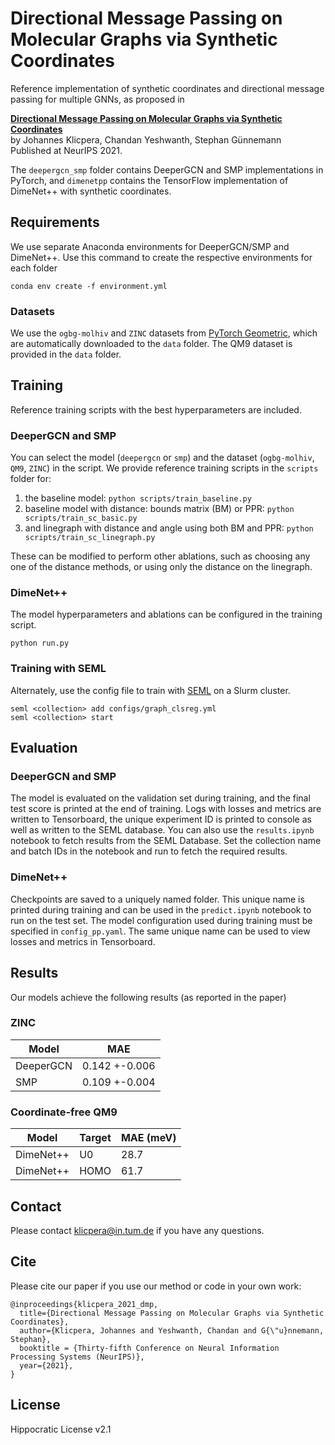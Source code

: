 # Directional Message Passing on Molecular Graphs via Synthetic Coordinates

Reference implementation of synthetic coordinates and directional message passing for multiple GNNs, as proposed in

**[Directional Message Passing on Molecular Graphs via Synthetic Coordinates](https://www.in.tum.de/daml/synthetic-coordinates/)**  
by Johannes Klicpera, Chandan Yeshwanth, Stephan Günnemann  
Published at NeurIPS 2021.

The `deepergcn_smp` folder contains DeeperGCN and SMP implementations in PyTorch, and 
`dimenetpp` contains the TensorFlow implementation of DimeNet++ with synthetic coordinates.

## Requirements

We use separate Anaconda environments for DeeperGCN/SMP and DimeNet++. Use this
command to create the respective environments for each folder
```
conda env create -f environment.yml
```

### Datasets
We use the `ogbg-molhiv` and `ZINC` datasets from [PyTorch Geometric](https://pytorch-geometric.readthedocs.io/en/latest/),
which are automatically downloaded to the `data` folder. The QM9 dataset is provided in the `data` folder. 

## Training
Reference training scripts with the best hyperparameters are included.

### DeeperGCN and SMP
You can select the model (`deepergcn` or `smp`) and the dataset (`ogbg-molhiv`, `QM9`, `ZINC`) in the script. 
We provide reference training scripts in the `scripts` folder for:

1. the baseline model: `python scripts/train_baseline.py`
2. baseline model with distance: bounds matrix (BM) or PPR: `python scripts/train_sc_basic.py`
3. and linegraph with distance and angle using both BM and PPR: `python scripts/train_sc_linegraph.py`

These can be modified to perform other ablations, such as choosing any one of 
the distance methods, or using only the distance on the linegraph.

### DimeNet++
The model hyperparameters and ablations can be configured in the training script. 
```
python run.py
```

### Training with SEML
Alternately, use the config file to train with [SEML](https://github.com/TUM-DAML/seml) on a Slurm cluster.

```
seml <collection> add configs/graph_clsreg.yml
seml <collection> start
```

## Evaluation
### DeeperGCN and SMP
The model is evaluated on the validation set during training, and the final test
score is printed at the end of training. Logs with losses and metrics are written to Tensorboard,
the unique experiment ID is printed to console as well as written to the SEML 
database. You can also use the `results.ipynb` notebook to fetch results from the 
SEML Database. Set the collection name and batch IDs in the notebook and run
to fetch the required results.

### DimeNet++
Checkpoints are saved to a uniquely named folder. This unique name is printed 
during training and can be used in the `predict.ipynb` notebook to run 
on the test set. The model configuration used during training must be specified in `config_pp.yaml`.
The same unique name can be used to view losses and metrics in Tensorboard.

## Results

Our models achieve the following results (as reported in the paper)

### ZINC
| Model     | MAE           |
| --------- | ------------- |
| DeeperGCN | 0.142 +-0.006 |
| SMP       | 0.109 +-0.004 |

### Coordinate-free QM9
| Model     | Target | MAE (meV) |
| --------- | ------ | --------- |
| DimeNet++ | U0     | 28.7      |
| DimeNet++ | HOMO   | 61.7      |


## Contact
Please contact klicpera@in.tum.de if you have any questions.

## Cite
Please cite our paper if you use our method or code in your own work:

```
@inproceedings{klicpera_2021_dmp,
  title={Directional Message Passing on Molecular Graphs via Synthetic Coordinates},
  author={Klicpera, Johannes and Yeshwanth, Chandan and G{\"u}nnemann, Stephan},
  booktitle = {Thirty-fifth Conference on Neural Information Processing Systems (NeurIPS)},
  year={2021},
}
```

## License
Hippocratic License v2.1
